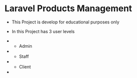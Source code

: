 # Laravel Products Management

- This Project is develop for educational purposes only
- In this Project has 3 user levels
- - Admin
- - Staff
- - Client

- 